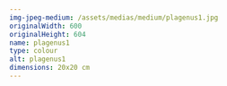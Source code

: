 ```yaml
---
img-jpeg-medium: /assets/medias/medium/plagenus1.jpg
originalWidth: 600
originalHeight: 604
name: plagenus1
type: colour
alt: plagenus1
dimensions: 20x20 cm
---
```

